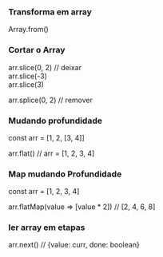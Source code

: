 ### Transforma em array
Array.from()

### Cortar o Array
arr.slice(0, 2)  // deixar   
arr.slice(-3)  
arr.slice(3)

arr.splice(0, 2) // remover

### Mudando profundidade
const arr = [1, 2, [3, 4]]

arr.flat()  // arr = [1, 2, 3, 4]


### Map mudando Profundidade
const arr = [1, 2, 3, 4]

arr.flatMap(value => [value * 2]) // [2, 4, 6, 8]

### ler array em etapas
arr.next() // {value: curr, done: boolean}